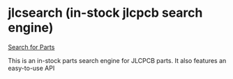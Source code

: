 # jlcsearch (in-stock jlcpcb search engine)

[Search for Parts](https://jlcsearch.tscircuit.com)

This is an in-stock parts search engine for JLCPCB parts. It also
features an easy-to-use API
